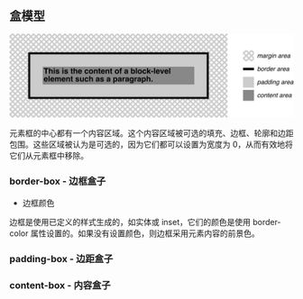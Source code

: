 ## 盒模型
![盒模型](./../img/fg7-1.png)

元素框的中心都有一个内容区域。这个内容区域被可选的填充、边框、轮廓和边距包围。这些区域被认为是可选的，因为它们都可以设置为宽度为 0，从而有效地将它们从元素框中移除。



### border-box - 边框盒子

+  边框颜色

 边框是使用已定义的样式生成的，如实体或 inset，它们的颜色是使用 border-color 属性设置的。如果没有设置颜色，则边框采用元素内容的前景色。 


### padding-box - 边距盒子

### content-box - 内容盒子
